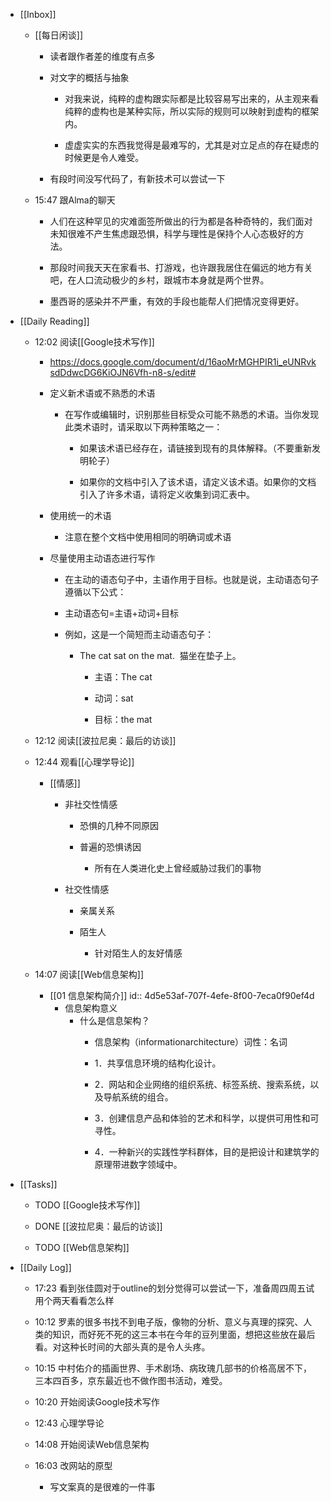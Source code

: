 - [[Inbox]]
	 - [[每日闲谈]]
		 - 读者跟作者差的维度有点多

		 - 对文字的概括与抽象
			 - 对我来说，纯粹的虚构跟实际都是比较容易写出来的，从主观来看纯粹的虚构也是某种实际，所以实际的规则可以映射到虚构的框架内。

			 - 虚虚实实的东西我觉得是最难写的，尤其是对立足点的存在疑虑的时候更是令人难受。

		 - 有段时间没写代码了，有新技术可以尝试一下

	 - 15:47 跟Alma的聊天
		 - 人们在这种罕见的灾难面签所做出的行为都是各种奇特的，我们面对未知很难不产生焦虑跟恐惧，科学与理性是保持个人心态极好的方法。

		 - 那段时间我天天在家看书、打游戏，也许跟我居住在偏远的地方有关吧，在人口流动极少的乡村，跟城市本身就是两个世界。

		 - 墨西哥的感染并不严重，有效的手段也能帮人们把情况变得更好。

- [[Daily Reading]]
	 - 12:02 阅读[[Google技术写作]]
		 - https://docs.google.com/document/d/16aoMrMGHPIR1i_eUNRvksdDdwcDG6KiOJN6Vfh-n8-s/edit#

		 - 定义新术语或不熟悉的术语
			 - 在写作或编辑时，识别那些目标受众可能不熟悉的术语。当你发现此类术语时，请采取以下两种策略之一：
				 - 如果该术语已经存在，请链接到现有的具体解释。（不要重新发明轮子）

				 - 如果你的文档中引入了该术语，请定义该术语。如果你的文档引入了许多术语，请将定义收集到词汇表中。

		 - 使用统一的术语
			 - 注意在整个文档中使用相同的明确词或术语

		 - 尽量使用主动语态进行写作
			 - 在主动的语态句子中，主语作用于目标。也就是说，主动语态句子遵循以下公式：

			 - 主动语态句=主语+动词+目标

			 - 例如，这是一个简短而主动语态句子：
				 - The cat sat on the mat.  猫坐在垫子上。
					 - 主语：The cat

					 - 动词：sat

					 - 目标：the mat

	 - 12:12 阅读[[波拉尼奥：最后的访谈]]

	 - 12:44 观看[[心理学导论]]
		 - [[情感]]
			 - 非社交性情感
				 - 恐惧的几种不同原因

				 - 普遍的恐惧诱因
					 - 所有在人类进化史上曾经威胁过我们的事物

			 - 社交性情感
				 - 亲属关系

				 - 陌生人
					 - 针对陌生人的友好情感

	 - 14:07 阅读[[Web信息架构]]
		 - [[01 信息架构简介]]
id:: 4d5e53af-707f-4efe-8f00-7eca0f90ef4d
			 - 信息架构意义
				 - 什么是信息架构？
					 - 信息架构（informationarchitecture）词性：名词

					 - 1．共享信息环境的结构化设计。

					 - 2．网站和企业网络的组织系统、标签系统、搜索系统，以及导航系统的组合。

					 - 3．创建信息产品和体验的艺术和科学，以提供可用性和可寻性。

					 - 4．一种新兴的实践性学科群体，目的是把设计和建筑学的原理带进数字领域中。

- [[Tasks]]
	 - TODO [[Google技术写作]]

	 - DONE [[波拉尼奥：最后的访谈]]

	 - TODO [[Web信息架构]]

- [[Daily Log]]
	 - 17:23 看到张佳圆对于outline的划分觉得可以尝试一下，准备周四周五试用个两天看看怎么样

	 - 10:12 罗素的很多书找不到电子版，像物的分析、意义与真理的探究、人类的知识，而好死不死的这三本书在今年的豆列里面，想把这些放在最后看。对这种长时间的大部头真的是令人头疼。

	 - 10:15 中村佑介的插画世界、手术剧场、病玫瑰几部书的价格高居不下，三本四百多，京东最近也不做作图书活动，难受。

	 - 10:20 开始阅读Google技术写作

	 - 12:43 心理学导论

	 - 14:08 开始阅读Web信息架构

	 - 16:03 改网站的原型
		 - 写文案真的是很难的一件事
